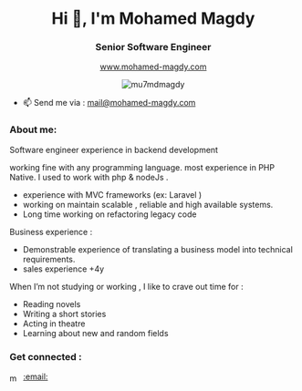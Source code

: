 <h1 align="center">Hi 👋, I'm Mohamed Magdy</h1>
<h3 align="center">Senior Software Engineer</h3>
<p align="center"><a href="https://mohamed-magdy.com/" target="blank">www.mohamed-magdy.com</a></p>
<p align="center"><img src="https://komarev.com/ghpvc/?username=mu7mdmagdy&label=Profile%20views&color=0e75b6&style=flat" alt="mu7mdmagdy" /> </p>

- 📫 Send me via : mail@mohamed-magdy.com



<h3 align="left">About me:</h3>
Software engineer experience in backend development

working fine with any programming language.
most experience in PHP Native.
I used to work with php & nodeJs .
- experience with MVC frameworks (ex: Laravel )
- working on maintain scalable , reliable and high available systems.
- Long time working on refactoring legacy code

Business experience :

- Demonstrable experience of translating a business model into technical requirements.
- sales experience +4y

When I’m not studying or working , I like to crave out time for :

- Reading novels
- Writing a short stories
- Acting in theatre
- Learning about new and random fields

<h3 align="left">Get connected :</h3>
<p align="left">
<a href="https://linkedin.com/in/mohamedmagdymostafa" target="blank"><img align="center" src="https://raw.githubusercontent.com/rahuldkjain/github-profile-readme-generator/master/src/images/icons/Social/linked-in-alt.svg" alt="mohamedmagdymostafa" height="15" width="20" /></a>
<a href="mailto:mail@mohamed-magdy.com" target="blank">:email:</a>

</p>
